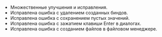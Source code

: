 - Множественные улучшения и исправления.
- Исправлена ошибка с удалением созданных биндов.
- Исправлена ошибка с сохранением пустых значений.
- Исправлена ошибка с зажатием клавиши Enter в диалогах.
- Исправлена ошибка с созданием файлов в файловом менеджере.
